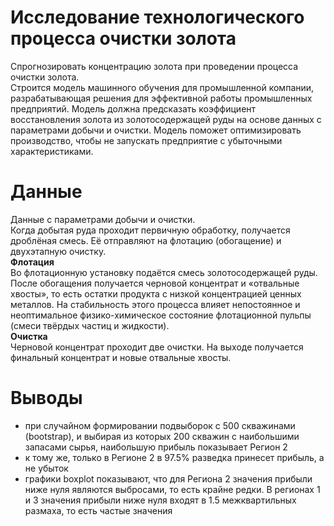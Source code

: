 #  Исследование технологического процесса очистки золота
Спрогнозировать концентрацию золота при проведении процесса очистки золота.  
Строится модель машинного обучения для промышленной компании, разрабатывающая решения для эффективной работы промышленных предприятий. Модель должна предсказать коэффициент восстановления золота из золотосодержащей руды на основе данных с параметрами добычи и очистки. Модель поможет оптимизировать производство, чтобы не запускать предприятие с убыточными характеристиками. 

# Данные
Данные с параметрами добычи и очистки.  
Когда добытая руда проходит первичную обработку, получается дроблёная смесь. Её отправляют на флотацию (обогащение) и двухэтапную очистку.  
__Флотация__  
Во флотационную установку подаётся смесь золотосодержащей руды. После обогащения получается черновой концентрат и «отвальные хвосты», то есть остатки продукта с низкой концентрацией ценных металлов.
На стабильность этого процесса влияет непостоянное и неоптимальное физико-химическое состояние флотационной пульпы (смеси твёрдых частиц и жидкости).  
__Очистка__  
Черновой концентрат проходит две очистки. На выходе получается финальный концентрат и новые отвальные хвосты.


# Выводы  
- при случайном формировании подвыборок с 500 скважинами (bootstrap), и выбирая из которых 200 скважин с наибольшими запасами сырья, наибольшую прибыль показывает Регион 2  
- к тому же, только в Регионе 2 в 97.5% разведка принесет прибыль, а не убыток
- графики boxplot показывают, что для Региона 2 значения прибыли ниже нуля являются выбросами, то есть крайне редки. В регионах 1 и 3 значения прибыли ниже нуля входят в 1.5 межквартильных размаха, то есть частые значения